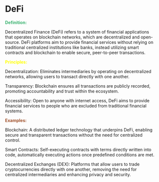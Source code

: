 # **DeFi**

<span style="color: mediumseagreen;"> **Definition:** </span>

Decentralized Finance (DeFi) refers to a system of financial applications that operates on blockchain networks, which are decentralized and open-source. DeFi platforms aim to provide financial services without relying on traditional centralized institutions like banks, instead utilizing smart contracts and blockchain to enable secure, peer-to-peer transactions.

<span style="color: yellow;"> **Principles:** </span>

Decentralization: Eliminates intermediaries by operating on decentralized networks, allowing users to transact directly with one another.

Transparency: Blockchain ensures all transactions are publicly recorded, promoting accountability and trust within the ecosystem.

Accessibility: Open to anyone with internet access, DeFi aims to provide financial services to people who are excluded from traditional financial systems.

<span style="color: Sienna ;"> **Examples:** </span>

Blockchain: A distributed ledger technology that underpins DeFi, enabling secure and transparent transactions without the need for centralized control.

Smart Contracts: Self-executing contracts with terms directly written into code, automatically executing actions once predefined conditions are met.

Decentralized Exchanges (DEX): Platforms that allow users to trade cryptocurrencies directly with one another, removing the need for centralized intermediaries and enhancing privacy and security.



